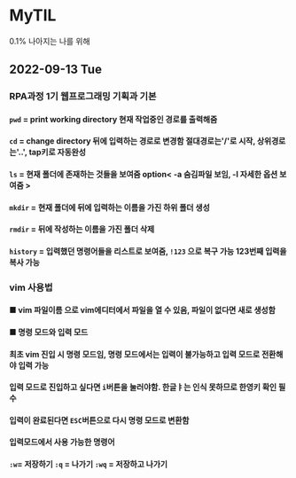 # MyTIL
0.1% 나아지는 나를 위해
## 2022-09-13 Tue
### RPA과정 1기 웹프로그래밍 기획과 기본
#### `pwd` = print working directory 현재 작업중인 경로를 출력해줌 
#### `cd` = change directory 뒤에 입력하는 경로로 변경함 절대경로는'/'로 시작, 상위경로는'..', tap키로 자동완성
#### `ls` = 현재 폴더에 존재하는 것들을 보여줌  option< -a 숨김파일 보임, -l 자세한 옵션 보여줌 >
#### `mkdir` = 현재 폴더에 뒤에 입력하는 이름을 가진 하위 폴더 생성
#### `rmdir` = 뒤에 작성하는 이름을 가진 폴더 삭제
#### `history` = 입력했던 명령어들을 리스트로 보여줌, `!123` 으로 복구 가능 123번째 입력을 복사 가능

### vim 사용법
#### ■ vim 파일이름 으로 vim에디터에서 파일을 열 수 있음, 파일이 없다면 새로 생성함
#### ■ 명령 모드와 입력 모드
#### 최초 vim 진입 시 명령 모드임, 명령 모드에서는 입력이 불가능하고 입력 모드로 전환해야 입력 가능
#### 입력 모드로 진입하고 싶다면 `i`버튼을 눌러야함. 한글ㅑ는 인식 못하므로 한영키 확인 필수
#### 입력이 완료된다면 `ESC`버튼으로 다시 명령 모드로 변환함
#### 입력모드에서 사용 가능한 명령어
#### `:w`= 저장하기 `:q` = 나가기 `:wq` = 저장하고 나가기

